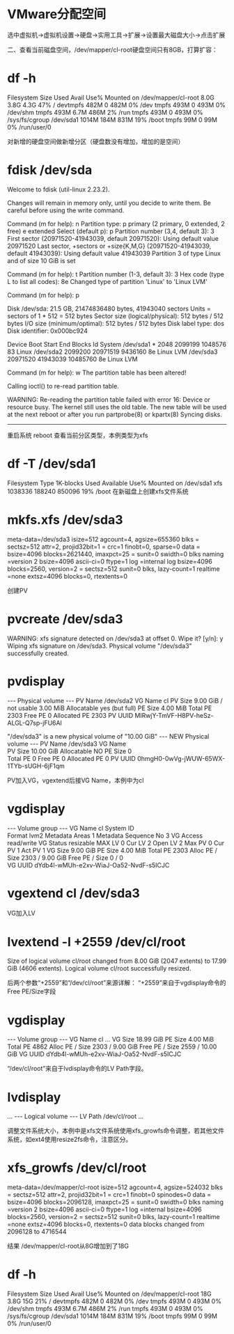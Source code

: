 # VMware分配空间
选中虚拟机->虚拟机设置->硬盘->实用工具->扩展->设置最大磁盘大小->点击扩展 

二、查看当前磁盘空间，/dev/mapper/cl-root硬盘空间只有8GB，打算扩容：

# df -h
Filesystem           Size  Used Avail Use% Mounted on
/dev/mapper/cl-root  8.0G  3.8G  4.3G  47% /
devtmpfs             482M     0  482M   0% /dev
tmpfs                493M     0  493M   0% /dev/shm
tmpfs                493M  6.7M  486M   2% /run
tmpfs                493M     0  493M   0% /sys/fs/cgroup
/dev/sda1           1014M  184M  831M  19% /boot
tmpfs                 99M     0   99M   0% /run/user/0

对新增的硬盘空间做新增分区（硬盘数没有增加，增加的是空间）

#  fdisk /dev/sda
Welcome to fdisk (util-linux 2.23.2).

Changes will remain in memory only, until you decide to write them.
Be careful before using the write command.


Command (m for help): n
Partition type:
   p   primary (2 primary, 0 extended, 2 free)
   e   extended
Select (default p): p
Partition number (3,4, default 3): 3
First sector (20971520-41943039, default 20971520): 
Using default value 20971520
Last sector, +sectors or +size{K,M,G} (20971520-41943039, default 41943039): 
Using default value 41943039
Partition 3 of type Linux and of size 10 GiB is set

Command (m for help): t
Partition number (1-3, default 3): 3
Hex code (type L to list all codes): 8e
Changed type of partition 'Linux' to 'Linux LVM'

Command (m for help): p

Disk /dev/sda: 21.5 GB, 21474836480 bytes, 41943040 sectors
Units = sectors of 1 * 512 = 512 bytes
Sector size (logical/physical): 512 bytes / 512 bytes
I/O size (minimum/optimal): 512 bytes / 512 bytes
Disk label type: dos
Disk identifier: 0x000bc924

   Device Boot      Start         End      Blocks   Id  System
/dev/sda1   *        2048     2099199     1048576   83  Linux
/dev/sda2         2099200    20971519     9436160   8e  Linux LVM
/dev/sda3        20971520    41943039    10485760   8e  Linux LVM

Command (m for help): w
The partition table has been altered!

Calling ioctl() to re-read partition table.

WARNING: Re-reading the partition table failed with error 16: Device or resource busy.
The kernel still uses the old table. The new table will be used at
the next reboot or after you run partprobe(8) or kpartx(8)
Syncing disks.

-----------------------------------------------
重启系统 reboot
查看当前分区类型，本例类型为xfs
# df -T /dev/sda1
Filesystem     Type 1K-blocks   Used Available Use% Mounted on
/dev/sda1      xfs    1038336 188240    850096  19% /boot
在新磁盘上创建xfs文件系统
# mkfs.xfs /dev/sda3
meta-data=/dev/sda3              isize=512    agcount=4, agsize=655360 blks
         =                       sectsz=512   attr=2, projid32bit=1
         =                       crc=1        finobt=0, sparse=0
data     =                       bsize=4096   blocks=2621440, imaxpct=25
         =                       sunit=0      swidth=0 blks
naming   =version 2              bsize=4096   ascii-ci=0 ftype=1
log      =internal log           bsize=4096   blocks=2560, version=2
         =                       sectsz=512   sunit=0 blks, lazy-count=1
realtime =none                   extsz=4096   blocks=0, rtextents=0

创建PV

# pvcreate /dev/sda3
WARNING: xfs signature detected on /dev/sda3 at offset 0. Wipe it? [y/n]: y
  Wiping xfs signature on /dev/sda3.
  Physical volume "/dev/sda3" successfully created.
# pvdisplay
  --- Physical volume ---
  PV Name               /dev/sda2
  VG Name               cl
  PV Size               9.00 GiB / not usable 3.00 MiB
  Allocatable           yes (but full)
  PE Size               4.00 MiB
  Total PE              2303
  Free PE               0
  Allocated PE          2303
  PV UUID               MlRwjY-TmVF-H8PV-heSz-ALGL-Q7sp-jFU6Al

  "/dev/sda3" is a new physical volume of "10.00 GiB"
  --- NEW Physical volume ---
  PV Name               /dev/sda3
  VG Name               
  PV Size               10.00 GiB
  Allocatable           NO
  PE Size               0   
  Total PE              0
  Free PE               0
  Allocated PE          0
  PV UUID               0hmgH0-0wVg-jWUW-65WX-1TYb-sUGH-6jF1qm


PV加入VG，vgextend后接VG Name，本例中为cl

# vgdisplay
  --- Volume group ---
  VG Name               cl
  System ID             
  Format                lvm2
  Metadata Areas        1
  Metadata Sequence No  3
  VG Access             read/write
  VG Status             resizable
  MAX LV                0
  Cur LV                2
  Open LV               2
  Max PV                0
  Cur PV                1
  Act PV                1
  VG Size               9.00 GiB
  PE Size               4.00 MiB
  Total PE              2303
  Alloc PE / Size       2303 / 9.00 GiB
  Free  PE / Size       0 / 0   
  VG UUID               dYdb4l-wMUh-e2xv-WiaJ-Oa52-NvdF-s5ICJC

# vgextend cl /dev/sda3

VG加入LV
# lvextend -l +2559 /dev/cl/root
  Size of logical volume cl/root changed from 8.00 GiB (2047 extents) to 17.99 GiB (4606 extents).
  Logical volume cl/root successfully resized.

后两个参数“+2559”和“/dev/cl/root”来源详解： 
“+2559”来自于vgdisplay命令的Free PE/Size字段

# vgdisplay
  --- Volume group ---
  VG Name               cl
  ...
  VG Size               18.99 GiB
  PE Size               4.00 MiB
  Total PE              4862
  Alloc PE / Size       2303 / 9.00 GiB
  Free  PE / Size       2559 / 10.00 GiB
  VG UUID               dYdb4l-wMUh-e2xv-WiaJ-Oa52-NvdF-s5ICJC

“/dev/cl/root”来自于lvdisplay命令的LV Path字段。

# lvdisplay
  ...
  --- Logical volume ---
  LV Path                /dev/cl/root
  ...

调整文件系统大小，本例中是xfs文件系统使用xfs_growfs命令调整，若其他文件系统，如ext4使用resize2fs命令，注意区分。

# xfs_growfs /dev/cl/root
meta-data=/dev/mapper/cl-root    isize=512    agcount=4, agsize=524032 blks
         =                       sectsz=512   attr=2, projid32bit=1
         =                       crc=1        finobt=0 spinodes=0
data     =                       bsize=4096   blocks=2096128, imaxpct=25
         =                       sunit=0      swidth=0 blks
naming   =version 2              bsize=4096   ascii-ci=0 ftype=1
log      =internal               bsize=4096   blocks=2560, version=2
         =                       sectsz=512   sunit=0 blks, lazy-count=1
realtime =none                   extsz=4096   blocks=0, rtextents=0
data blocks changed from 2096128 to 4716544

结果
/dev/mapper/cl-root从8G增加到了18G

# df -h
Filesystem           Size  Used Avail Use% Mounted on
/dev/mapper/cl-root   18G  3.8G   15G  21% /
devtmpfs             482M     0  482M   0% /dev
tmpfs                493M     0  493M   0% /dev/shm
tmpfs                493M  6.7M  486M   2% /run
tmpfs                493M     0  493M   0% /sys/fs/cgroup
/dev/sda1           1014M  184M  831M  19% /boot
tmpfs                 99M     0   99M   0% /run/user/0


